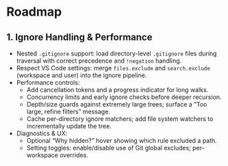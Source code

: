 # Roadmap

## 1. Ignore Handling & Performance

- Nested `.gitignore` support: load directory-level `.gitignore` files during traversal with correct precedence and `!negation` handling.
- Respect VS Code settings: merge `files.exclude` and `search.exclude` (workspace and user) into the ignore pipeline.
- Performance controls:
  - Add cancellation tokens and a progress indicator for long walks.
  - Concurrency limits and early ignore checks before deeper recursion.
  - Depth/size guards against extremely large trees; surface a “Too large, refine filters” message.
  - Cache per-directory ignore matchers; add file system watchers to incrementally update the tree.
- Diagnostics & UX:
  - Optional “Why hidden?” hover showing which rule excluded a path.
  - Setting toggles: enable/disable use of Git global excludes; per-workspace overrides.
